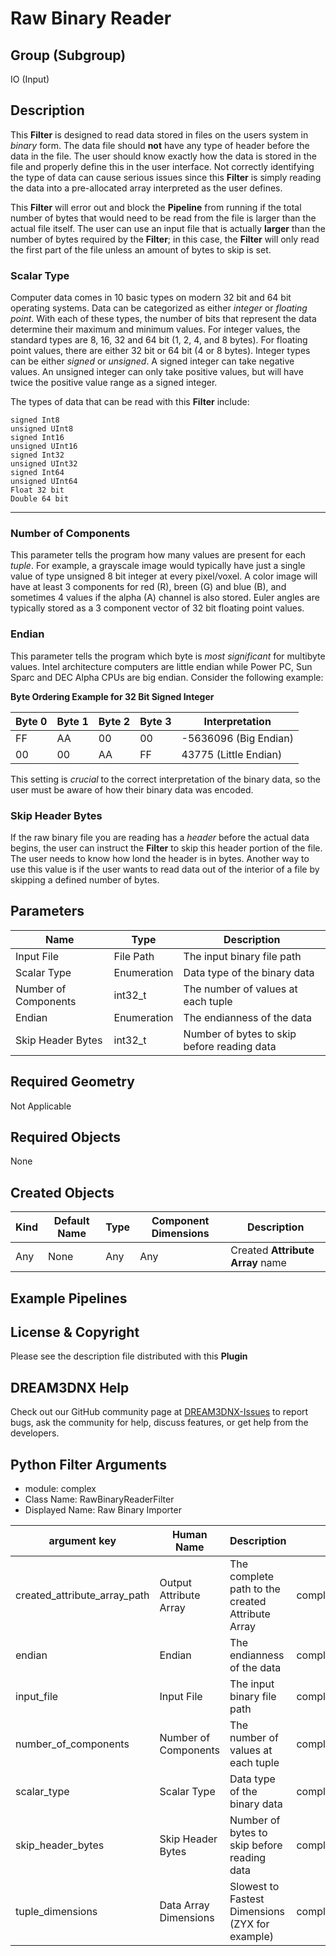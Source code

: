 # Raw Binary Reader 


## Group (Subgroup) ##

IO (Input)

## Description ##

This **Filter** is designed to read data stored in files on the users system in _binary_ form. The data file should **not** have any type of header before the data in the file. The user should know exactly how the data is stored in the file and properly define this in the user interface. Not correctly identifying the type of data can cause serious issues since this **Filter**  is simply reading the data into a pre-allocated array interpreted as the user defines.

This **Filter**  will error out and block the **Pipeline** from running if the total number of bytes that would need to be read from the file is larger than the actual file itself. The user can use an input file that is actually **larger** than the number of bytes required by the **Filter**; in this case, the **Filter**  will only read the first part of the file unless an amount of bytes to skip is set.

### Scalar Type ###

Computer data comes in 10 basic types on modern 32 bit and 64 bit operating systems. Data can be categorized as either _integer_ or _floating point_. With each of these types, the number of bits that represent the data determine their maximum and minimum values. For integer values, the standard types are 8, 16, 32 and 64 bit (1, 2, 4, and 8 bytes). For floating point values, there are either 32 bit or 64 bit (4 or 8 bytes). Integer types can be either _signed_ or _unsigned_. A signed integer can take negative values. An unsigned integer can only take positive values, but will have twice the positive value range as a signed integer.

The types of data that can be read with this **Filter** include:

    signed Int8
    unsigned UInt8
    signed Int16
    unsigned UInt16
    signed Int32
    unsigned UInt32
    signed Int64
    unsigned UInt64
    Float 32 bit
    Double 64 bit

---


### Number of Components ###

This parameter tells the program how many values are present for each _tuple_. For example, a grayscale image would typically have just a single value of type unsigned 8 bit integer at every pixel/voxel. A color image will have at least 3 components for red (R), breen (G) and blue (B), and sometimes 4 values if the alpha (A) channel is also stored. Euler angles are typically stored as a 3 component vector of 32 bit floating point values.

### Endian ###

This parameter tells the program which byte is _most significant_ for multibyte values. Intel architecture computers are little endian while Power PC, Sun Sparc and DEC Alpha CPUs are big endian. Consider the following example:

**Byte Ordering Example for 32 Bit Signed Integer**

| Byte 0 | Byte 1 | Byte 2 | Byte 3 | Interpretation |
|---|---|---|---|----------------|
| FF | AA | 00 | 00 | -5636096 (Big Endian) |
| 00 | 00 | AA | FF | 43775 (Little Endian) |

This setting is _crucial_ to the correct interpretation of the binary data, so the user must be aware of how their binary data was encoded.


### Skip Header Bytes ###

If the raw binary file you are reading has a _header_ before the actual data begins, the user can instruct the **Filter** to skip this header portion of the file. The user needs to know how lond the header is in bytes. Another way to use this value is if the user wants to read data out of the interior of a file by skipping a defined number of bytes.


## Parameters ##

| Name | Type | Description |
|------|------| ----------- |
| Input File | File Path | The input binary file path |
| Scalar Type | Enumeration | Data type of the binary data |
| Number of Components | int32_t | The number of values at each tuple |
| Endian | Enumeration | The endianness of the data |
| Skip Header Bytes | int32_t | Number of bytes to skip before reading data |

## Required Geometry ##

Not Applicable

## Required Objects ##

None

## Created Objects ##

| Kind | Default Name | Type | Component Dimensions | Description |
|------|--------------|------|----------------------|-------------|
| Any  | None     | Any  | Any                  |  Created **Attribute Array** name |



## Example Pipelines ##



## License & Copyright ##

Please see the description file distributed with this **Plugin**

## DREAM3DNX Help

Check out our GitHub community page at [DREAM3DNX-Issues](https://github.com/BlueQuartzSoftware/DREAM3DNX-Issues) to report bugs, ask the community for help, discuss features, or get help from the developers.

## Python Filter Arguments

+ module: complex
+ Class Name: RawBinaryReaderFilter
+ Displayed Name: Raw Binary Importer

| argument key | Human Name | Description | Parameter Type |
|--------------|------------|-------------|----------------|
| created_attribute_array_path | Output Attribute Array | The complete path to the created Attribute Array | complex.ArrayCreationParameter |
| endian | Endian | The endianness of the data | complex.ChoicesParameter |
| input_file | Input File | The input binary file path | complex.FileSystemPathParameter |
| number_of_components | Number of Components | The number of values at each tuple | complex.UInt64Parameter |
| scalar_type | Scalar Type | Data type of the binary data | complex.NumericTypeParameter |
| skip_header_bytes | Skip Header Bytes | Number of bytes to skip before reading data | complex.UInt64Parameter |
| tuple_dimensions | Data Array Dimensions | Slowest to Fastest Dimensions (ZYX for example) | complex.DynamicTableParameter |

